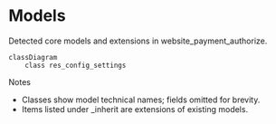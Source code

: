 # Models

Detected core models and extensions in website_payment_authorize.

```mermaid
classDiagram
    class res_config_settings
```

Notes
- Classes show model technical names; fields omitted for brevity.
- Items listed under _inherit are extensions of existing models.
